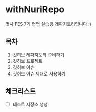 # withNuriRepo
멋사 FES 7기 협업 실습용 레파지토리입니다 :)


## 목차
1. 깃허브 레파지토리 준비하기
3. 깃허브 프로젝트
4. 깃허브 이슈
5. 깃허브 이슈 제대로 사용하기

 ## 체크리스트
   - [ ] 테스트 저장소 생성
